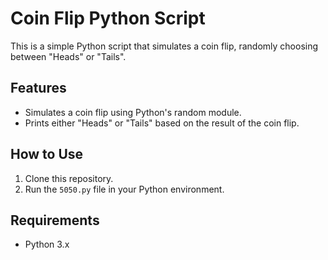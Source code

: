 # Coin Flip Python Script 

This is a simple Python script that simulates a coin flip, randomly choosing between "Heads" or "Tails".

## Features
- Simulates a coin flip using Python's random module.
- Prints either "Heads" or "Tails" based on the result of the coin flip.

## How to Use
1. Clone this repository.
2. Run the `5050.py` file in your Python environment.

## Requirements
- Python 3.x
